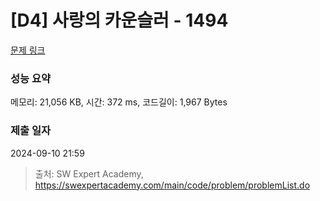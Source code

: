 # [D4] 사랑의 카운슬러 - 1494 

[문제 링크](https://swexpertacademy.com/main/code/problem/problemDetail.do?contestProbId=AV2b_WPaAEIBBASw) 

### 성능 요약

메모리: 21,056 KB, 시간: 372 ms, 코드길이: 1,967 Bytes

### 제출 일자

2024-09-10 21:59



> 출처: SW Expert Academy, https://swexpertacademy.com/main/code/problem/problemList.do